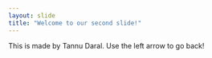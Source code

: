 ```yaml
---
layout: slide
title: "Welcome to our second slide!"
---
```

This is made by Tannu Daral.
Use the left arrow to go back!
